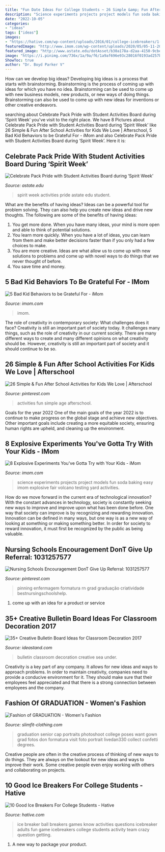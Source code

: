 ```yaml
---
title: "Fun Date Ideas For College Students ~ 26 Simple &amp; Fun After School Activities For Kids We Love"
description: "Science experiments projects project models fun soda baking easy imom explosive fair volcano testing yard activities"
date: "2022-10-05"
categories:
- "ideas"
tags: ["ideas"]
images:
- "https://hative.com/wp-content/uploads/2016/01/college-icebreakers/1-ice-breakers-for-college-students.jpg"
featuredImage: "http://www.imom.com/wp-content/uploads/2020/05/05-11-20-bad-kid.jpg"
featured_image: "http://www.astate.edu/dotAsset/b30a178a-d2aa-4150-9cbe-b362fa614f0f"
image: "https://i.pinimg.com/736x/1a/9a/f6/1a9af696e93c28016f0193ad257b4199.jpg"
ShowToc: true
author: "Dr. Boyd Parker V"
---
```



How can we develop big ideas?
Developing big ideas is a process that starts with brainstorming. Brainstorming is the process of coming up with ideas for which you have no idea. Brainstorming can be used to come up with new business models, new products, or new ways of doing things. Brainstorming can also be used to come up with new ideas for inventions or other creative endeavors.

	

		
searching about Celebrate Pack Pride with Student Activities Board during ‘Spirit Week’ you've visit to the right place. We have 8 Pictures about Celebrate Pack Pride with Student Activities Board during ‘Spirit Week’ like 26 Simple &amp; Fun After School Activities for Kids We Love | Afterschool, 5 Bad Kid Behaviors to be Grateful For - iMom and also Celebrate Pack Pride with Student Activities Board during ‘Spirit Week’. Here it is:
		
    
## Celebrate Pack Pride With Student Activities Board During ‘Spirit Week’

<img loading=lazy src="http://www.astate.edu/dotAsset/b30a178a-d2aa-4150-9cbe-b362fa614f0f" onerror="this.onerror=null;this.src='https://tse1.mm.bing.net/th?id=OIP.XZFzvvabe5Zp2NDOrtSglQHaLD&amp;pid=15.1';" alt="Celebrate Pack Pride with Student Activities Board during ‘Spirit Week’">

_Source: astate.edu_

>spirit week activities pride astate edu student. 

	

What are the benefits of having ideas?
Ideas can be a powerful tool for problem solving. They can also help you create new ideas and drive new thoughts. The following are some of the benefits of having ideas: 
1. You get more done. When you have many ideas, your mind is more open and able to think of potential solutions. 
2. You learn more quickly. When you have a lot of ideas, you can learn from them and make better decisions faster than if you only had a few choices to make. 
3. You are more creative. Ideas are what allow us to come up with new solutions to problems and come up with novel ways to do things that we never thought of before. 
4. You save time and money.

    
## 5 Bad Kid Behaviors To Be Grateful For - IMom

<img loading=lazy src="http://www.imom.com/wp-content/uploads/2020/05/05-11-20-bad-kid.jpg" onerror="this.onerror=null;this.src='https://tse4.mm.bing.net/th?id=OIP.EQ-l2Jx1P47096APhKXGQAHaE8&amp;pid=15.1';" alt="5 Bad Kid Behaviors to be Grateful For - iMom">

_Source: imom.com_

>imom. 

	

The role of creativity in contemporary society: What challenges does it face?
Creativity is still an important part of society today. It challenges many things, such as the role of creativity in our current society. There are many different ways to create and many different opinions on what creativity should be. However, creativity is still an important part of society and it should continue to be so.

    
## 26 Simple &amp; Fun After School Activities For Kids We Love | Afterschool

<img loading=lazy src="https://i.pinimg.com/736x/1a/9a/f6/1a9af696e93c28016f0193ad257b4199.jpg" onerror="this.onerror=null;this.src='https://tse4.mm.bing.net/th?id=OIP.fLStMWs2w6VmgYzCPdCKawHaLH&amp;pid=15.1';" alt="26 Simple &amp; Fun After School Activities for Kids We Love | Afterschool">

_Source: pinterest.com_

>activities fun simple age afterschool. 

	

Goals for the year 2022
One of the main goals of the year 2022 is to continue to make progress on the global stage and achieve new objectives. Other important goals include creating a more equitable society, ensuring human rights are upheld, and cleaning up the environment.

    
## 8 Explosive Experiments You&#039;ve Gotta Try With Your Kids - IMom

<img loading=lazy src="https://www.imom.com/wp-content/uploads/2020/08/10-29-20-science-experiments-for-kids-to-do-at-home.jpg" onerror="this.onerror=null;this.src='https://tse3.mm.bing.net/th?id=OIP.JBRr0kLPPWRJc12IOBMqsgHaE8&amp;pid=15.1';" alt="8 Explosive Experiments You&#039;ve Gotta Try with Your Kids - iMom">

_Source: imom.com_

>science experiments projects project models fun soda baking easy imom explosive fair volcano testing yard activities. 

	

How do we move forward in the current era of technological innovation? With the constant advances in technology, society is constantly seeking new ways to improve and improve upon what has been done before. One way that society can improve is by recognizing and rewarding innovation. Innovation can be defined in many ways, but one way is as a new way of looking at something or making something better. In order for society to reward innovation, it must first be recognized by the public as being valuable.

    
## Nursing Schools Encouragement DonT Give Up Referral: 1031257577

<img loading=lazy src="https://i.pinimg.com/736x/8e/f7/e2/8ef7e2e59a0197cc1831ef9cb45058ec.jpg" onerror="this.onerror=null;this.src='https://tse4.mm.bing.net/th?id=OIP.tXC1ZNE9K9qRBKWaTUuY6gHaLH&amp;pid=15.1';" alt="Nursing Schools Encouragement DonT Give Up Referral: 1031257577">

_Source: pinterest.com_

>pinning enfermagem formatura rn grad graduação criatividade bestnursingschoolshelp. 

	

1. come up with an idea for a product or service

    
## 35+ Creative Bulletin Board Ideas For Classroom Decoration 2017

<img loading=lazy src="http://ideastand.com/wp-content/uploads/2017/07/bulletin-board/6-bulletin-board-ideas-for-classroom.jpg" onerror="this.onerror=null;this.src='https://tse1.mm.bing.net/th?id=OIP.BlDlxdp89JE_2hynrD3UqQHaJ4&amp;pid=15.1';" alt="35+ Creative Bulletin Board Ideas for Classroom Decoration 2017">

_Source: ideastand.com_

>bulletin classroom decoration creative sea under. 

	

Creativity is a key part of any company. It allows for new ideas and ways to approach problems. In order to maintain creativity, companies need to provide a conducive environment for it. They should make sure that their employees feel appreciated and that there is a strong connection between employees and the company.

    
## Fashion Of GRADUATION - Women&#039;s Fashion

<img loading=lazy src="http://www.slimfit-clothing.com/wp-content/uploads/2015/05/graduation-pics-18.jpg" onerror="this.onerror=null;this.src='https://tse3.mm.bing.net/th?id=OIP.Ho3mrNih5z5lP8CmEPCcaQHaLI&amp;pid=15.1';" alt="Fashion of GRADUATION - Women&#039;s Fashion">

_Source: slimfit-clothing.com_

>graduation senior cap portraits photoshoot college poses want gown grad fotos don formatura visit foto portrait livedan330 collect confetti degrees. 

	

Creative people are often in the creative process of thinking of new ways to do things. They are always on the lookout for new ideas and ways to improve their work. Some creative people even enjoy working with others and collaborating on projects.

    
## 10 Good Ice Breakers For College Students - Hative

<img loading=lazy src="https://hative.com/wp-content/uploads/2016/01/college-icebreakers/1-ice-breakers-for-college-students.jpg" onerror="this.onerror=null;this.src='https://tse3.mm.bing.net/th?id=OIP.VH5PM8Z0eOmjKNrvEFFmcgHaLH&amp;pid=15.1';" alt="10 Good Ice Breakers For College Students - Hative">

_Source: hative.com_

>ice breaker ball breakers games know activities questions icebreaker adults fun game icebreakers college students activity team crazy question getting. 

	

1. A new way to package your product.

